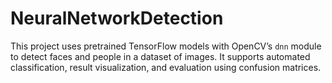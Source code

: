 # NeuralNetworkDetection
This project uses pretrained TensorFlow models with OpenCV’s `dnn` module to detect faces and people in a dataset of images. It supports automated classification, result visualization, and evaluation using confusion matrices.
